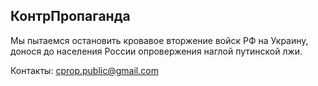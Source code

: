 ## КонтрПропаганда

Мы пытаемся остановить кровавое вторжение войск РФ на Украину, донося до населения России опровержения наглой путинской лжи.

Контакты: [cprop.public@gmail.com](mailto:cprop.public@gmail.com)
